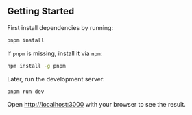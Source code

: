 ## Getting Started

First install dependencies by running:
```bash
pnpm install
```

If `pnpm` is missing, install it via `npm`:
```bash
npm install -g pnpm
```

Later, run the development server:

```bash
pnpm run dev
```

Open [http://localhost:3000](http://localhost:3000) with your browser to see the result.
